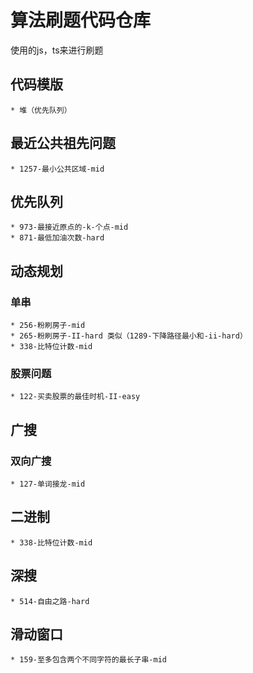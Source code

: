 # 算法刷题代码仓库
  使用的js，ts来进行刷题
## 代码模版
    * 堆（优先队列）
## 最近公共祖先问题
    * 1257-最小公共区域-mid
## 优先队列
    * 973-最接近原点的-k-个点-mid
    * 871-最低加油次数-hard
## 动态规划
  ### 单串
    * 256-粉刷房子-mid
    * 265-粉刷房子-II-hard 类似（1289-下降路径最小和-ii-hard）
    * 338-比特位计数-mid
  ### 股票问题
    * 122-买卖股票的最佳时机-II-easy
## 广搜
  ### 双向广搜
    * 127-单词接龙-mid
## 二进制
    * 338-比特位计数-mid
## 深搜
    * 514-自由之路-hard
## 滑动窗口
    * 159-至多包含两个不同字符的最长子串-mid